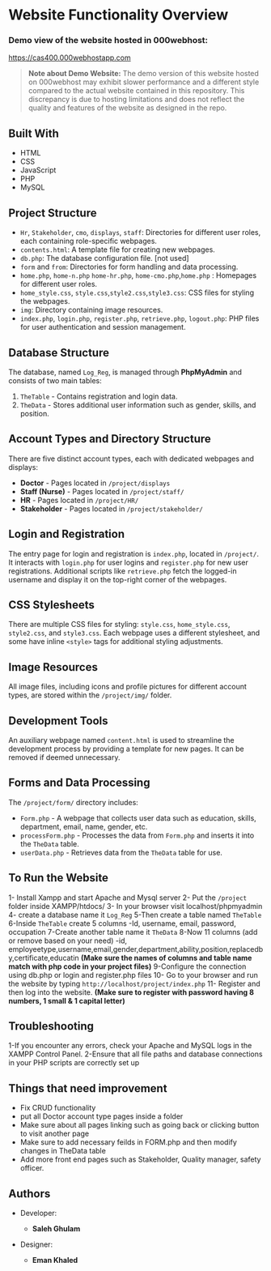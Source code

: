 # Website Functionality Overview

### Demo view of the website hosted in 000webhost: 
https://cas400.000webhostapp.com

> **Note about Demo Website:** The demo version of this website hosted on 000webhost may exhibit slower performance and a different style compared to the actual website contained in this repository. This discrepancy is due to hosting limitations and does not reflect the quality and features of the website as designed in the repo.

## Built With
- HTML
- CSS
- JavaScript
- PHP
- MySQL

## Project Structure
- `Hr`, `Stakeholder`, `cmo`, `displays`, `staff`: Directories for different user roles, each containing role-specific webpages.
- `contents.html`: A template file for creating new webpages.
- `db.php`: The database configuration file. [not used]
- `form` and `from`: Directories for form handling and data processing.
- `home.php`, `home-n.php` `home-hr.php`, `home-cmo.php`,`home.php` : Homepages for different user roles.
- `home_style.css`, `style.css`,`style2.css`,`style3.css`: CSS files for styling the webpages.
- `img`: Directory containing image resources.
- `index.php`, `login.php`, `register.php`, `retrieve.php`, `logout.php`: PHP files for user authentication and session management.

## Database Structure
The database, named `Log_Reg`, is managed through **PhpMyAdmin** and consists of two main tables:
1. `TheTable` - Contains registration and login data.
2. `TheData` - Stores additional user information such as gender, skills, and position.

## Account Types and Directory Structure
There are five distinct account types, each with dedicated webpages and displays:
- **Doctor** - Pages located in `/project/displays`
- **Staff (Nurse)** - Pages located in `/project/staff/`
- **HR** - Pages located in `/project/HR/`
- **Stakeholder** - Pages located in `/project/stakeholder/`

## Login and Registration
The entry page for login and registration is `index.php`, located in `/project/`. It interacts with `login.php` for user logins and `register.php` for new user registrations. Additional scripts like `retrieve.php` fetch the logged-in username and display it on the top-right corner of the webpages.

## CSS Stylesheets
There are multiple CSS files for styling: `style.css`, `home_style.css`, `style2.css`, and `style3.css`. Each webpage uses a different stylesheet, and some have inline `<style>` tags for additional styling adjustments.

## Image Resources
All image files, including icons and profile pictures for different account types, are stored within the `/project/img/` folder.

## Development Tools
An auxiliary webpage named `content.html` is used to streamline the development process by providing a template for new pages. It can be removed if deemed unnecessary.

## Forms and Data Processing
The `/project/form/` directory includes:
- `Form.php` - A webpage that collects user data such as education, skills, department, email, name, gender, etc.
- `processForm.php` - Processes the data from `Form.php` and inserts it into the `TheData` table.
- `userData.php` - Retrieves data from the `TheData` table for use.


## To Run the Website
1- Install Xampp and start Apache and Mysql server
2- Put the `/project` folder inside XAMPP/htdocs/
3- In your browser visit localhost/phpmyadmin
4- create a database name it `Log_Reg`
5-Then create a table named `TheTable`
6-Inside `TheTable` create 5 columns
    -Id, username, email, password, occupation
7-Create another table name it `TheData`
8-Now 11 columns (add or remove based on your need)
    -id, employeetype,username,email,gender,department,ability,position,replacedby,certificate,educatin
**(Make sure the names of columns and table name match with php code in your project files)**
9-Configure the connection using db.php or login and register.php files
10- Go to your browser and run the website by typing `http://localhost/project/index.php`
11- Register and then log into the website. 
**(Make sure to register with password having 8 numbers, 1 small & 1 capital letter)**

## Troubleshooting
1-If you encounter any errors, check your Apache and MySQL logs in the XAMPP Control Panel.
2-Ensure that all file paths and database connections in your PHP scripts are correctly set up

## Things that need improvement
- Fix CRUD functionality
- put all Doctor account type pages inside a folder 
- Make sure about all pages linking such as going back or clicking button to visit another page
- Make sure to add necessary feilds in FORM.php and then modify changes in TheData table
- Add more front end pages such as Stakeholder, Quality manager, safety officer.



## Authors
- Developer:
    - **Saleh Ghulam**
    
- Designer:
    - **Eman Khaled**

